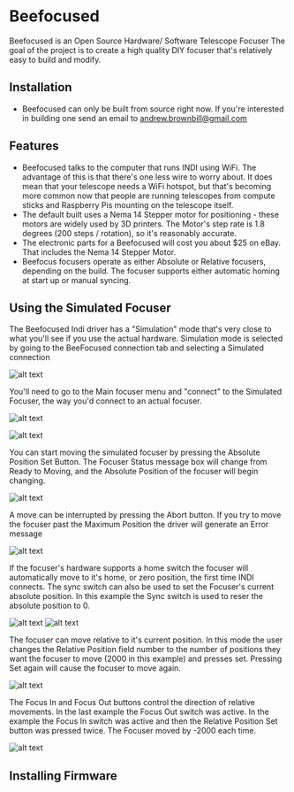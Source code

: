Beefocused
==========

Beefocused is an Open Source Hardware/ Software Telescope Focuser
The goal of the project is to create a high quality DIY focuser that's
relatively easy to build and modify.

Installation
------------

- Beefocused can only be built from source right now.  If you're interested in
  building one send an email to andrew.brownbill@gmail.com

Features
--------

- Beefocused talks to the computer that runs INDI using WiFi.  The advantage
  of this is that there's one less wire to worry about.  It does mean that
  your telescope needs a WiFi hotspot,  but that's becoming more common now
  that people are running telescopes from compute sticks and Raspberry Pis
  mounting on the telescope itself.
- The default built uses a Nema 14 Stepper motor for positioning - these motors
  are widely used by 3D printers.  The Motor's step rate is 1.8 degrees 
  (200 steps / rotation), so it's reasonably accurate.
- The electronic parts for a Beefocused will cost you about $25 on eBay.
  That includes the Nema 14 Stepper Motor. 
- Beefocus focusers operate as either Absolute or Relative focusers,
  depending on the build.  The focuser supports either automatic homing at
  start up or manual syncing.

Using the Simulated Focuser
---------------------------

The Beefocused Indi driver has a "Simulation" mode that's very close to what
you'll see if you use the actual hardware.  Simulation mode is selected by
going to the BeeFocused connection tab and selecting a Simulated connection

![alt text](https://raw.githubusercontent.com/glowmouse/beefocus/master/indi_docs/con_sim.png "Selecting a Simulated Connection")

You'll need to go to the Main focuser menu and "connect" to the Simulated
Focuser, the way you'd connect to an actual focuser.

![alt text](https://raw.githubusercontent.com/glowmouse/beefocus/master/indi_docs/con_sim_main.png "Simulated Focuser Connection Menu")

![alt text](https://raw.githubusercontent.com/glowmouse/beefocus/master/indi_docs/con_sim_main_online.png "Simulated Focuser Online")

You can start moving the simulated focuser by pressing the Absolute Position
Set Button.  The Focuser Status message box will change from Ready to Moving,
and the Absolute Position of the focuser will begin changing.

![alt text](https://raw.githubusercontent.com/glowmouse/beefocus/master/indi_docs/con_sim_main_moving.png "Simulated Focuser Moving")

A move can be interrupted by pressing the Abort button.  If you try to move
the focuser past the Maximum Position the driver will generate an Error
message

![alt text](https://raw.githubusercontent.com/glowmouse/beefocus/master/indi_docs/con_sim_main_move_oob.png "Out of bounds error message")

If the focuser's hardware supports a home switch the focuser will 
automatically move to it's home, or zero position, the first time INDI 
connects.  The sync switch can also be used to set the Focuser's current
absolute position.  In this example the Sync switch is used to reser the
absolute position to 0.
 
![alt text](https://raw.githubusercontent.com/glowmouse/beefocus/master/indi_docs/con_sim_abs_dst_sync_before.png "Sync Before")
![alt text](https://raw.githubusercontent.com/glowmouse/beefocus/master/indi_docs/con_sim_abs_dst_sync_after.png "Sync After")

The focuser can move relative to it's current position.  In this mode the
user changes the Relative Position field number to the number of positions they
want the focuser to move (2000 in this example) and presses set.  Pressing
Set again will cause the focuser to move again.

![alt text](https://raw.githubusercontent.com/glowmouse/beefocus/master/indi_docs/con_sim_main_rel_move.png "Relative Move +2000")

The Focus In and Focus Out buttons control the direction of relative movements.
In the last example the Focus Out switch was active. In the example the 
Focus In switch was active and then the Relative Position Set button was 
pressed twice.  The Focuser moved by -2000 each time.

![alt text](https://raw.githubusercontent.com/glowmouse/beefocus/master/indi_docs/con_sim_main_rel_move_in.png "Relative Move -2000")
 

Installing Firmware 
-------------------



